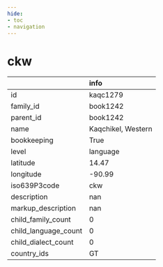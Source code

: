 ```yaml
---
hide:
- toc
- navigation
---
```

# ckw
|                      | info               |
|:---------------------|:-------------------|
| id                   | kaqc1279           |
| family_id            | book1242           |
| parent_id            | book1242           |
| name                 | Kaqchikel, Western |
| bookkeeping          | True               |
| level                | language           |
| latitude             | 14.47              |
| longitude            | -90.99             |
| iso639P3code         | ckw                |
| description          | nan                |
| markup_description   | nan                |
| child_family_count   | 0                  |
| child_language_count | 0                  |
| child_dialect_count  | 0                  |
| country_ids          | GT                 |